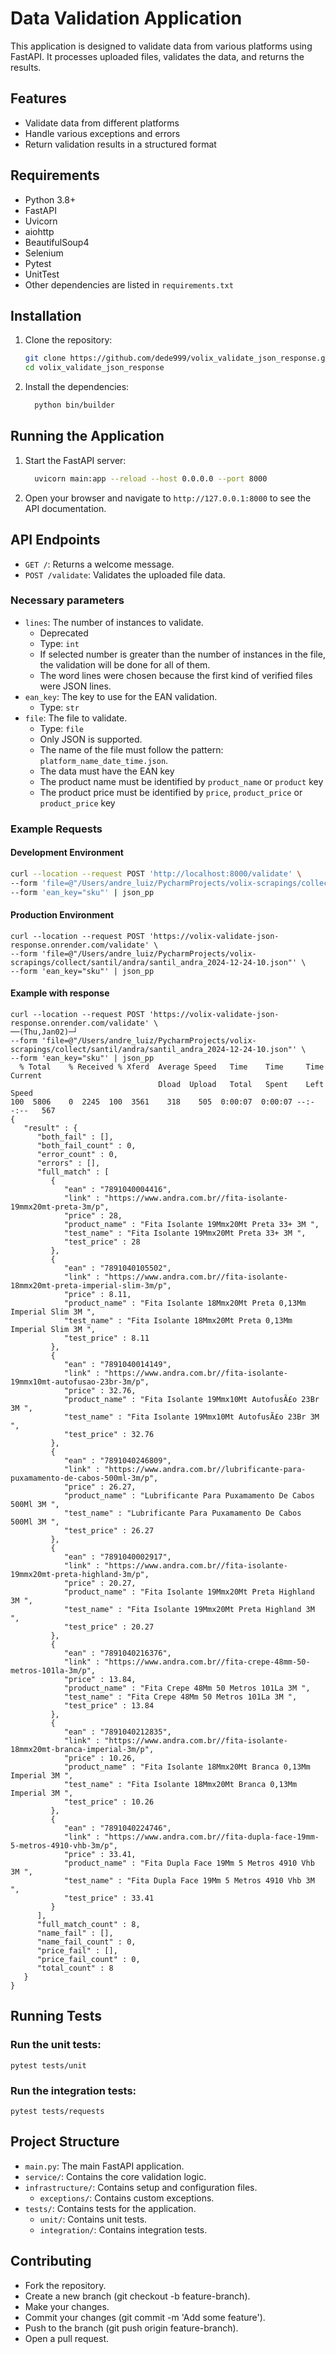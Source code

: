 # Data Validation Application

This application is designed to validate data from various platforms using FastAPI. It processes uploaded files, validates the data, and returns the results.

## Features

- Validate data from different platforms
- Handle various exceptions and errors
- Return validation results in a structured format

## Requirements

- Python 3.8+
- FastAPI
- Uvicorn
- aiohttp
- BeautifulSoup4
- Selenium
- Pytest
- UnitTest
- Other dependencies are listed in `requirements.txt`

## Installation

1. Clone the repository:
    ```sh
    git clone https://github.com/dede999/volix_validate_json_response.git
    cd volix_validate_json_response
    ```

1. Install the dependencies:
    ```sh
      python bin/builder
    ```

## Running the Application

1. Start the FastAPI server:
    ```sh
      uvicorn main:app --reload --host 0.0.0.0 --port 8000
    ```

2. Open your browser and navigate to `http://127.0.0.1:8000` to see the API documentation.

## API Endpoints

- `GET /`: Returns a welcome message.
- `POST /validate`: Validates the uploaded file data.

### Necessary parameters

- `lines`: The number of instances to validate.
  - Deprecated 
  - Type: `int`
  - If selected number is greater than the number of instances in the file, the validation will be done for all of them.
  - The word lines were chosen because the first kind of verified  files were JSON lines.
- `ean_key`: The key to use for the EAN validation.
  - Type: `str` 
- `file`: The file to validate.
  - Type: `file`
  - Only JSON is supported.
  - The name of the file must follow the pattern: `platform_name_date_time.json`.
  - The data  must have the EAN key
  - The product name must be identified  by `product_name` or `product` key
  - The product price must be identified by `price`, `product_price` or `product_price` key

### Example Requests

#### Development Environment

```sh
curl --location --request POST 'http://localhost:8000/validate' \
--form 'file=@"/Users/andre_luiz/PycharmProjects/volix-scrapings/collect/santil/andra/santil_andra_2024-12-24-10.json"' \
--form 'ean_key="sku"' | json_pp
```

#### Production Environment

```shell
curl --location --request POST 'https://volix-validate-json-response.onrender.com/validate' \                                                                                         
--form 'file=@"/Users/andre_luiz/PycharmProjects/volix-scrapings/collect/santil/andra/santil_andra_2024-12-24-10.json"' \
--form 'ean_key="sku"' | json_pp
```

#### Example with response

```shell
curl --location --request POST 'https://volix-validate-json-response.onrender.com/validate' \                                                                                            ──(Thu,Jan02)─┘
--form 'file=@"/Users/andre_luiz/PycharmProjects/volix-scrapings/collect/santil/andra/santil_andra_2024-12-24-10.json"' \
--form 'ean_key="sku"' | json_pp
  % Total    % Received % Xferd  Average Speed   Time    Time     Time  Current
                                 Dload  Upload   Total   Spent    Left  Speed
100  5806    0  2245  100  3561    318    505  0:00:07  0:00:07 --:--:--   567
{
   "result" : {
      "both_fail" : [],
      "both_fail_count" : 0,
      "error_count" : 0,
      "errors" : [],
      "full_match" : [
         {
            "ean" : "7891040004416",
            "link" : "https://www.andra.com.br//fita-isolante-19mmx20mt-preta-3m/p",
            "price" : 28,
            "product_name" : "Fita Isolante 19Mmx20Mt Preta 33+ 3M ",
            "test_name" : "Fita Isolante 19Mmx20Mt Preta 33+ 3M ",
            "test_price" : 28
         },
         {
            "ean" : "7891040105502",
            "link" : "https://www.andra.com.br//fita-isolante-18mmx20mt-preta-imperial-slim-3m/p",
            "price" : 8.11,
            "product_name" : "Fita Isolante 18Mmx20Mt Preta 0,13Mm Imperial Slim 3M ",
            "test_name" : "Fita Isolante 18Mmx20Mt Preta 0,13Mm Imperial Slim 3M ",
            "test_price" : 8.11
         },
         {
            "ean" : "7891040014149",
            "link" : "https://www.andra.com.br//fita-isolante-19mmx10mt-autofusao-23br-3m/p",
            "price" : 32.76,
            "product_name" : "Fita Isolante 19Mmx10Mt AutofusÃ£o 23Br 3M ",
            "test_name" : "Fita Isolante 19Mmx10Mt AutofusÃ£o 23Br 3M ",
            "test_price" : 32.76
         },
         {
            "ean" : "7891040246809",
            "link" : "https://www.andra.com.br//lubrificante-para-puxamamento-de-cabos-500ml-3m/p",
            "price" : 26.27,
            "product_name" : "Lubrificante Para Puxamamento De Cabos 500Ml 3M ",
            "test_name" : "Lubrificante Para Puxamamento De Cabos 500Ml 3M ",
            "test_price" : 26.27
         },
         {
            "ean" : "7891040002917",
            "link" : "https://www.andra.com.br//fita-isolante-19mmx20mt-preta-highland-3m/p",
            "price" : 20.27,
            "product_name" : "Fita Isolante 19Mmx20Mt Preta Highland 3M ",
            "test_name" : "Fita Isolante 19Mmx20Mt Preta Highland 3M ",
            "test_price" : 20.27
         },
         {
            "ean" : "7891040216376",
            "link" : "https://www.andra.com.br//fita-crepe-48mm-50-metros-101la-3m/p",
            "price" : 13.84,
            "product_name" : "Fita Crepe 48Mm 50 Metros 101La 3M ",
            "test_name" : "Fita Crepe 48Mm 50 Metros 101La 3M ",
            "test_price" : 13.84
         },
         {
            "ean" : "7891040212835",
            "link" : "https://www.andra.com.br//fita-isolante-18mmx20mt-branca-imperial-3m/p",
            "price" : 10.26,
            "product_name" : "Fita Isolante 18Mmx20Mt Branca 0,13Mm Imperial 3M ",
            "test_name" : "Fita Isolante 18Mmx20Mt Branca 0,13Mm Imperial 3M ",
            "test_price" : 10.26
         },
         {
            "ean" : "7891040224746",
            "link" : "https://www.andra.com.br//fita-dupla-face-19mm-5-metros-4910-vhb-3m/p",
            "price" : 33.41,
            "product_name" : "Fita Dupla Face 19Mm 5 Metros 4910 Vhb 3M ",
            "test_name" : "Fita Dupla Face 19Mm 5 Metros 4910 Vhb 3M ",
            "test_price" : 33.41
         }
      ],
      "full_match_count" : 8,
      "name_fail" : [],
      "name_fail_count" : 0,
      "price_fail" : [],
      "price_fail_count" : 0,
      "total_count" : 8
   }
}
```

## Running Tests

### Run the unit tests:

```shell
pytest tests/unit
```

### Run the integration tests:

```shell
pytest tests/requests
```

## Project Structure

- `main.py`: The main FastAPI application.
- `service/`: Contains the core validation logic.
- `infrastructure/`: Contains setup and configuration files.
  - `exceptions/`: Contains custom exceptions.
- `tests/`: Contains tests for the application.
  - `unit/`: Contains unit tests.
  - `integration/`: Contains integration tests.

## Contributing

- Fork the repository.
- Create a new branch (git checkout -b feature-branch).
- Make your changes.
- Commit your changes (git commit -m 'Add some feature').
- Push to the branch (git push origin feature-branch).
- Open a pull request.